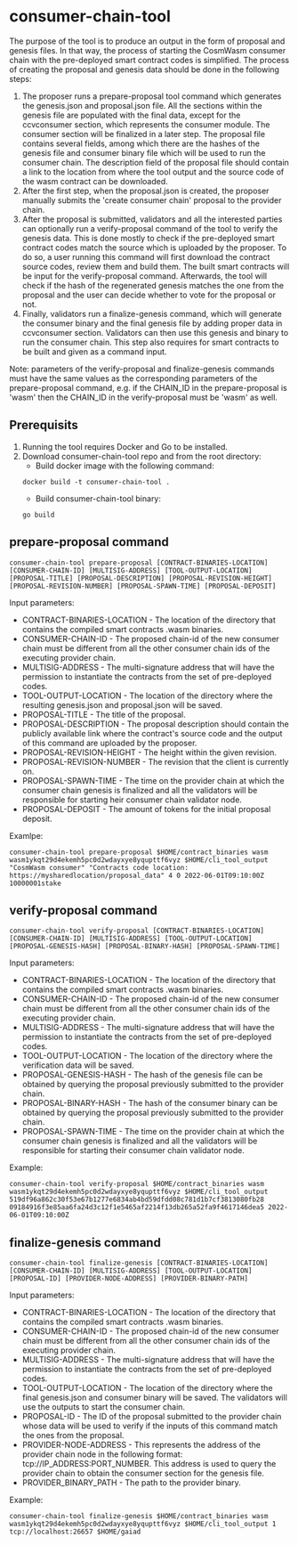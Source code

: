 # consumer-chain-tool
The purpose of the tool is to produce an output in the form of proposal and genesis files. In that way, the process of starting the CosmWasm consumer chain with the pre-deployed smart contract codes is simplified. The process of creating the proposal and genesis data should be done in the following steps:
1. The proposer runs a prepare-proposal tool command which generates the genesis.json and proposal.json file. All the sections within the genesis file are populated with the final data, except for the ccvconsumer section, which represents the consumer module. The consumer section will be finalized in a later step. The proposal file contains several fields, among which there are the hashes of the genesis file and consumer binary file which will be used to run the consumer chain. The description field of the proposal file should contain a link to the location from where the tool output and the source code of the wasm contract can be downloaded. 
2. After the first step, when the proposal.json is created, the proposer manually submits the 'create consumer chain' proposal to the provider chain.
3. After the proposal is submitted, validators and all the interested parties can optionally run a verify-proposal command of the tool to verify the genesis data. This is done mostly to check if the pre-deployed smart contract codes match the source which is uploaded by the proposer. To do so, a user running this command will first download the contract source codes, review them and build them. The built smart contracts will be input for the verify-proposal command. Afterwards, the tool will check if the hash of the regenerated genesis matches the one from the proposal and the user can decide whether to vote for the proposal or not.
4. Finally, validators run a finalize-genesis command, which will generate the consumer binary and the final genesis file by adding proper data in ccvconsumer section. Validators can then use this genesis and binary to run the consumer chain. This step also requires for smart contracts to be built and given as a command input.

Note: parameters of the verify-proposal and finalize-genesis commands must have the same values as the corresponding parameters of the prepare-proposal command, e.g. if the CHAIN_ID in the prepare-proposal is 'wasm' then the CHAIN_ID in the verify-proposal must be 'wasm' as well. 

## Prerequisits
1. Running the tool requires Docker and Go to be installed.
2. Download consumer-chain-tool repo and from the root directory:
   - Build docker image with the following command:
    ```
    docker build -t consumer-chain-tool .
    ```
   - Build consumer-chain-tool binary:
    ```
    go build
    ``` 

## prepare-proposal command
```
consumer-chain-tool prepare-proposal [CONTRACT-BINARIES-LOCATION] [CONSUMER-CHAIN-ID] [MULTISIG-ADDRESS] [TOOL-OUTPUT-LOCATION] [PROPOSAL-TITLE] [PROPOSAL-DESCRIPTION] [PROPOSAL-REVISION-HEIGHT] [PROPOSAL-REVISION-NUMBER] [PROPOSAL-SPAWN-TIME] [PROPOSAL-DEPOSIT]
```

Input parameters:
- CONTRACT-BINARIES-LOCATION - The location of the directory that contains the compiled smart contracts .wasm binaries.
- CONSUMER-CHAIN-ID - The proposed chain-id of the new consumer chain must be different from all the other consumer chain ids of the executing provider chain.
- MULTISIG-ADDRESS - The multi-signature address that will have the permission to instantiate the contracts from the set of pre-deployed codes.
- TOOL-OUTPUT-LOCATION - The location of the directory where the resulting genesis.json and proposal.json will be saved.
- PROPOSAL-TITLE - The title of the proposal.
- PROPOSAL-DESCRIPTION - The proposal description should contain the publicly available link where the contract's source code and the output of this command are uploaded by the proposer.
- PROPOSAL-REVISION-HEIGHT - The height within the given revision.
- PROPOSAL-REVISION-NUMBER - The revision that the client is currently on.
- PROPOSAL-SPAWN-TIME - The time on the provider chain at which the consumer chain genesis is finalized and all the validators will be responsible for starting heir consumer chain validator node. 
- PROPOSAL-DEPOSIT - The amount of tokens for the initial proposal deposit.

Examlpe: 
```
consumer-chain-tool prepare-proposal $HOME/contract_binaries wasm wasm1ykqt29d4ekemh5pc0d2wdayxye8yqupttf6vyz $HOME/cli_tool_output "CosmWasm consumer" "Contracts code location: https://mysharedlocation/proposal_data" 4 0 2022-06-01T09:10:00Z 10000001stake
```

## verify-proposal command
```
consumer-chain-tool verify-proposal [CONTRACT-BINARIES-LOCATION] [CONSUMER-CHAIN-ID] [MULTISIG-ADDRESS] [TOOL-OUTPUT-LOCATION] [PROPOSAL-GENESIS-HASH] [PROPOSAL-BINARY-HASH] [PROPOSAL-SPAWN-TIME]
```

Input parameters:
- CONTRACT-BINARIES-LOCATION - The location of the directory that contains the compiled smart contracts .wasm binaries.
- CONSUMER-CHAIN-ID - The proposed chain-id of the new consumer chain must be different from all the other consumer chain ids of the executing provider chain.
- MULTISIG-ADDRESS - The multi-signature address that will have the permission to instantiate the contracts from the set of pre-deployed codes.
- TOOL-OUTPUT-LOCATION - The location of the directory where the verification data will be saved.
- PROPOSAL-GENESIS-HASH - The hash of the genesis file can be obtained by querying the proposal previously submitted to the provider chain.
- PROPOSAL-BINARY-HASH - The hash of the consumer binary can be obtained by querying the proposal previously submitted to the provider chain.
- PROPOSAL-SPAWN-TIME - The time on the provider chain at which the consumer chain genesis is finalized and all the validators will be responsible for starting their consumer chain validator node. 

Example:
```
consumer-chain-tool verify-proposal $HOME/contract_binaries wasm wasm1ykqt29d4ekemh5pc0d2wdayxye8yqupttf6vyz $HOME/cli_tool_output 519df96a862c30f53e67b1277e6834ab4bd59dfdd08c781d1b7cf3813080fb28 09184916f3e85aa6fa24d3c12f1e5465af2214f13db265a52fa9f4617146dea5 2022-06-01T09:10:00Z
```

## finalize-genesis command
```
consumer-chain-tool finalize-genesis [CONTRACT-BINARIES-LOCATION] [CONSUMER-CHAIN-ID] [MULTISIG-ADDRESS] [TOOL-OUTPUT-LOCATION] [PROPOSAL-ID] [PROVIDER-NODE-ADDRESS] [PROVIDER-BINARY-PATH]
```

Input parameters:
- CONTRACT-BINARIES-LOCATION - The location of the directory that contains the compiled smart contracts .wasm binaries.
- CONSUMER-CHAIN-ID - The proposed chain-id of the new consumer chain must be different from all the other consumer chain ids of the executing provider chain.
- MULTISIG-ADDRESS - The multi-signature address that will have the permission to instantiate the contracts from the set of pre-deployed codes.
- TOOL-OUTPUT-LOCATION - The location of the directory where the final genesis.json and consumer binary will be saved. The validators will use the outputs to start the consumer chain.
- PROPOSAL-ID - The ID of the proposal submitted to the provider chain whose data will be used to verify if the inputs of this command match the ones from the proposal.
- PROVIDER-NODE-ADDRESS - This represents the address of the provider chain node in the following format: tcp://IP_ADDRESS:PORT_NUMBER. This address is used to query the provider chain to obtain the consumer section for the genesis file.
- PROVIDER_BINARY_PATH - The path to the provider binary.

Example:
```
consumer-chain-tool finalize-genesis $HOME/contract_binaries wasm wasm1ykqt29d4ekemh5pc0d2wdayxye8yqupttf6vyz $HOME/cli_tool_output 1 tcp://localhost:26657 $HOME/gaiad
```